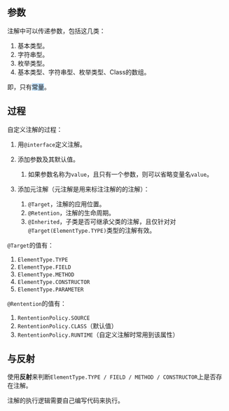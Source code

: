 ## 参数

注解中可以传递参数，包括这几类：

1. 基本类型。
2. 字符串型。
3. 枚举类型。
4. 基本类型、字符串型、枚举类型、Class的数组。

即，只有<span style=background:#c2e2ff>常量</span>。



## 过程

自定义注解的过程：

1. 用`@interface`定义注解。

2. 添加参数及其默认值。

   1. 如果参数名称为`value`，且只有一个参数，则可以省略变量名`value`。

3. 添加元注解（元注解是用来标注注解的的注解）：

   1. `@Target`，注解的应用位置。
   2. `@Retention`，注解的生命周期。
   3. `@Inherited`，子类是否可继承父类的注解，且仅针对对`@Target(ElementType.TYPE)`类型的注解有效。

`@Target`的值有：

1. `ElementType.TYPE`
2. `ElementType.FIELD`
3. `ElementType.METHOD`
4. `ElementType.CONSTRUCTOR`
5. `ElementType.PARAMETER`

`@Rentention`的值有：

1. `RententionPolicy.SOURCE`
2. `RententionPolicy.CLASS`（默认值）
3. `RententionPolicy.RUNTIME`（自定义注解时常用到该属性）



## 与反射

使用**反射**来判断`ElementType.TYPE / FIELD / METHOD / CONSTRUCTOR`上是否存在注解。

注解的执行逻辑需要自己编写代码来执行。

